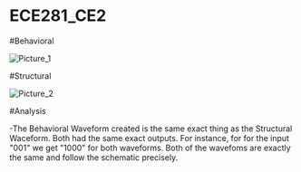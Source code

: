 ECE281_CE2
==========

#Behavioral


![Picture_1][picture_1] 


[picture_1]: https://raw2.github.com/AnthonyEcheverry/ECE281_CE2/master/CE_2_ISIM_Behavioral.PNG "ISIM Behavioral"

#Structural

![Picture_2][picture_2]

  
[picture_2]: https://raw2.github.com/AnthonyEcheverry/ECE281_CE2/master/CE_2_ISIM_Structural.PNG "ISIM STRUCTURAL"


#Analysis

-The Behavioral Waveform created is the same exact thing as the Structural Waceform.  Both had the same exact outputs.  For instance, for for the input "001" we get "1000" for both waveforms.  Both of the wavefoms are exactly the same and follow the schematic precisely.


